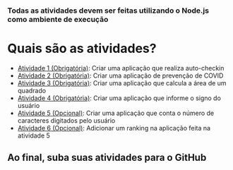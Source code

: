 ### Todas as atividades devem ser feitas utilizando o Node.js como ambiente de execução

# Quais são as atividades?
- [Atividade 1 (Obrigatória)](./atividade_1): Criar uma aplicação que realiza auto-checkin
- [Atividade 2 (Obrigatória)](./atividade_2): Criar uma aplicação de prevenção de COVID
- [Atividade 3 (Obrigatória)](./atividade_3): Criar uma aplicação que calcula a área de um quadrado
- [Atividade 4 (Obrigatória)](./atividade_4): Criar uma aplicação que informe o signo do usuário
- [Atividade 5 (Opcional)](./atividade_5): Criar uma aplicação que conta o número de caracteres digitados pelo usuário
- [Atividade 6 (Opcional)](./atividade_6): Adicionar um ranking na aplicação feita na atividade 5

## Ao final, suba suas atividades para o GitHub
